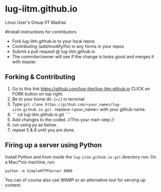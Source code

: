 # lug-iitm.github.io
Linux User's Group IIT Madras 

#Install instructions for contributors
* Fork lug-iitm.github.io to your local repos
* Contributing (add/modify/fix) in any forms in your repos
* Submit a pull request @ lug-iitm.github.io
* The commiter/owner
 will see if the change is looks good and merges it with master.

## Forking & Contributing 

1. Go to this link https://github.com/lug-iitm/lug-iitm.github.io CLICK on FORK button on top right.
2. Be to your home dir. (~/.) in terminal 
3. Type ``` git clone https://github.com/<your_name>/lug-iitm.github.io.git ``` . replace <your_name> with your github name.
4. ``` cd lug-iitm.github.io.git ````
5. Add changes to the coded. //This your main step //
6. run using py as below.
7. repeat 5 & 6 until you are done.


## Firing up a server using Python

Install Python and from inside the `lug-iitm.github.io.git` directory run:
On a Mac/*nix machine, run:

```
python -m SimpleHTTPServer 8080
```
You can of course also use WAMP or an alternative tool for serving up content. 
